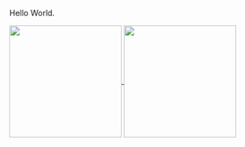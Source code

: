 Hello World.

<!---
RooterDelWifi/RooterDelWifi is a ✨ special ✨ repository because its `README.md` (this file) appears on your GitHub profile.
You can click the Preview link to take a look at your changes.
--->

<a href="https://github.com/anuraghazra/github-readme-stats">
  <img height=200 align="center" src="https://github-readme-stats-henna-five-34.vercel.app/api?username=RooterDelWifi&theme=prussian" />
</a>
<a href="https://github.com/anuraghazra/convoychat">
  <img height=200 align="center" src="https://github-readme-stats-henna-five-34.vercel.app/api/top-langs/?username=RooterDelWifi&layout=donut&theme=prussian&langs_count=8&hide=cmake,html,c,cpp,css&exlude_repo=github-readme-stats,rooter.github.io,DreamLand_React,stb" />
</a>
